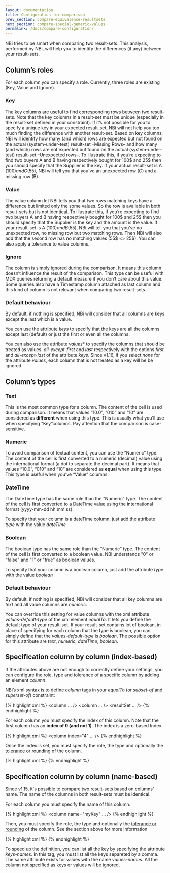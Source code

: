 ```yaml
---
layout: documentation
title: Configuration for comparison
prev_section: compare-equivalence-resultsets
next_section: compare-special-generic-values
permalink: /docs/compare-configuration/
---
```

NBi tries to be smart when comparing two result-sets. This analysis, performed by NBi, will help you to identify the differences (if any) between your result-sets.

## Column’s roles
For each column you can specify a role. Currently, three roles are existing (Key, Value and Ignore).

### Key
The key columns are useful to find corresponding rows between two result-sets. Note that the key columns in a result-set must be unique (especially in the result-set defined in your constraint). If it’s not possible for you to specify a unique key in your expected result-set, NBi will not help you too much finding the difference with another result-set.
Based on key columns, NBi will identify how many (and which) rows are expected but not found on the actual (system-under-test) result-set –Missing Rows– and how many (and which) rows are not expected but found on the actual (system-under-test) result-set –Unexpected rows–.
To illustrate this, if you’re expecting to find two buyers A and B having respectively  bought for 100$ and 25$ then you should specify that the Supplier is the key. If your actual result-set is A (100$) and C (55$), NBi will tell you that you’ve an unexpected row (C) and a missing row (B).

### Value
The value column let NBi tells you that two rows matching keys have a difference but limited only the some values. So the row is available in both result-sets but is not identical.
To illustrate this, if you’re expecting to find two buyers A and B having respectively  bought for 100$ and 25$ then you should specify that the Supplier is the key and the amount is the value. If your result-set is A (100$) and B (55$), NBi will tell you that you’ve no unexpected row, no missing row but two matching rows. Then NBi will also add that the second row has no matching values (55$ <> 25$).
You can also apply a tolerance to value columns.

### Ignore
The column is simply ignored during the comparison. It means this column doesn’t influence the result of the comparison.
This type can be useful with MDX queries returning a default measure if you don’t care about this value. Some queries also have a Timestamp column attached as last column and this kind of column is not relevant when comparing two result-sets.

### Default behaviour
By default, if nothing is specified, NBi will consider that all columns are keys except the last which is a value.

You can use the attribute *keys* to specify that the keys are all the columns except last (default) or just the first or even all the columns. 

You can also use the attribute *values** to specify the columns that should be treated as values. *all-except-first* and *last* respectively with the options *first* and *all-except-last* of the attribute *keys*. Since v1.16, if you select *none* for the attribute *values*, each column that is not treated as a key will be be ignored.

## Column’s types

### Text
This is the most common type for a column. The content of the cell is used during comparison. It means that values “10.0”,  “010” and “10” are considered as **different** when using this type. This is usually what you’ll use when specifying “Key”columns. Pay attention that the comparison is case-sensitive.

### Numeric
To avoid comparison of textual content, you can use the “Numeric” type. The content of the cell is first converted to a numeric (decimal) value using the international format (a dot to separate the decimal part). It means that values “10.0”, “010” and “10” are considered as **equal** when using this type. This type is useful when you’ve “Value” columns.

### DateTime
The DateTime type has the same role than the “Numeric” type. The content of the cell is first converted to a DateTime value  using the international format (yyyy-mm-dd hh:mm:ss).

To specify that your column is a dateTime column, just add the attribute *type* with the value *dateTime*

### Boolean
The boolean type has the same role than the “Numeric” type. The content of the cell is first converted to a boolean value. NBi understands "0" or "false" and "1" or "true" as boolean values.

To specify that your column is a boolean column, just add the attribute *type* with the value *boolean*

### Default behaviour
By default, if nothing is specified, NBi will consider that all key columns are *text* and all value columns are *numeric*. 

You can override this setting for value columns with the xml attribute *values-default-type* of the xml element *equalTo*. It lets you define the default type of your result-set. If your result-set contains lot of boolean, in place of specifying for each column that the type is boolean, you can simply define that the *values-default-type* is *boolean*. The possible option for this attribute are *text*, *numeric*, *dateTime*, *boolean*.

## Specification column by column (index-based)

If the attributes above are not enough to correctly define your settings, you can configure the role, type and tolerance of a specific column by adding an element *column*.

NBi’s xml syntax  is to define *column* tags in your *equalTo* (or *subset-of* and *superset-of*) constraint:

{% highlight xml %}
<assert>
	<equalTo>
		<column ... />
		<column ... />
		<resultSet ... />
	</equalTo>
</assert>
{% endhighlight %}

For each column you must specify the index of this column. Note that the first column has an **index of 0 (and not 1)**. The index is a zero-based Index.

{% highlight xml %}
<column  index="4" ... />
{% endhighlight %}

Once the index is set, you must specify the role, the type and optionally the [tolerance or rounding](/docs/compare-tolerances-roundings) of the column.

{% highlight xml %}
<column  index="0" role="key" type="text"/>
<column  index="1" role="ignore" />
<column  index="2" role="value" type="numeric" tolerance="0.001" />
<column  index="3"
         role="value"
         type="numeric"
         rounding-style="floor"
         rounding-step="1000"
/>
{% endhighlight %}

## Specification column by column (name-based)

Since v1.15, it's possible to compare two result-sets based on columns' name. The name of the columns in both result-sets must be identical.

For each column you must specify the name of this column. 

{% highlight xml %}
<column  name="myKey" ... />
{% endhighlight %}

Then, you must specify the role, the type and optionally the [tolerance or rounding](/docs/compare-tolerances-roundings) of the column. See the section above for more information

{% highlight xml %}
<column  name="myKey" role="key" type="text"/>
<column  index="myFirstValue" role="value" type="numeric" tolerance="0.001" />
<column  index="mySecondValue"
         role="value"
         type="numeric"
         rounding-style="floor"
         rounding-step="1000"
/>
{% endhighlight %}

To speed up the definition, you can list all the key by specifying the attribute *keys-names*. In this tag, you must list all the keys separeted by a comma. The same attribute exists for values with the name *values-names*. All the column not specified as keys or values will be ignored.
